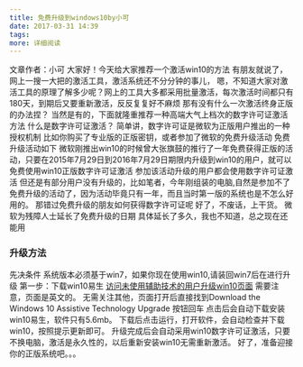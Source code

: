 ```yaml
---
title: 免费升级到windows10by小可
date: 2017-03-31 14:39
tags:
more: 详细阅读
---
```

文章作者：小可
大家好！今天给大家推荐一个激活win10的方法
有朋友就说了，网上一搜一大把的激活工具，激活系统还不分分钟的事儿，
嗯，不知道大家对激活工具的原理了解多少呢？网上的工具大多都采用批量激活，每次激活时间都只有180天，到期后又要重新激活，反反复复好不麻烦
那有没有什么一次激活终身正版的办法捏？
当然是有的，下面就隆重推荐一种高端大气上档次的数字许可证激活方法
什么是数字许可证激活？
简单讲，数字许可证是微软为正版用户推出的一种授权机制
比如你购买了专业版的正版密钥，或者参加了微软的免费升级活动
免费升级活动如下
微软刚推出win10的时候曾大张旗鼓的推行了一年免费获得正版的活动，只要在2015年7月29日到2016年7月29日期限内升级到win10的用户，就可以免费使用win10正版数字许可证激活
参加该活动升级的用户都会使用数字许可证激活
但还是有部分用户没有升级的，比如笔者，今年刚组装的电脑,自然是参加不了免费升级的活动了，因为活动毕竟只有一年，而且当时第一版的系统也是不怎么好用的。
那错过免费升级的朋友如何获得数字许可证呢
好了，不废话，上干货。
微软为残障人士延长了免费升级的日期
具体延长了多久，我也不知道，总之现在还能用
### 升级方法 ###
先决条件
系统版本必须基于win7，如果你现在使用win10,请装回win7后在进行升级
第一步：下载win10易生
[访问未使用辅助技术的用户升级win10页面](https://www.microsoft.com/en-us/accessibility/windows10upgrade)
需要注意，页面是英文的。
无需关注其他，页面打开后直接找到Download the Windows 10 Assistive Technology Upgrade  按钮回车
点击后会自动下载安装win10易生，软件只有5.6mb。
    下载后点击运行，打开软件，会自动检查并下载win10，按照提示更新即可。
 升级完成后会自动采用win10数字许可证激活，只要不换电脑，激活是永久性的，以后重新安装win10无需重新激活。
好了，准备迎接你的正版系统吧。。。